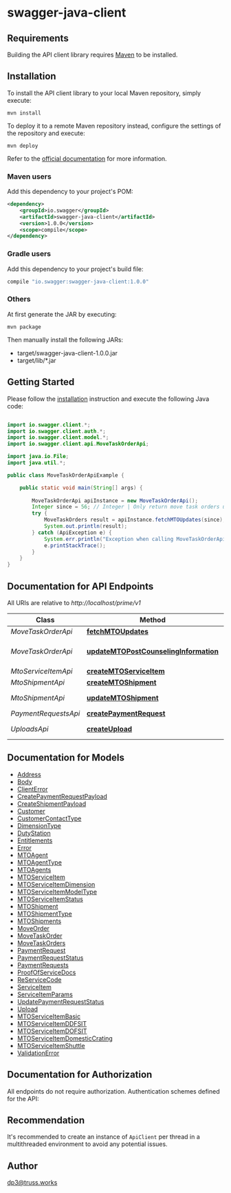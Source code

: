 # swagger-java-client

## Requirements

Building the API client library requires [Maven](https://maven.apache.org/) to be installed.

## Installation

To install the API client library to your local Maven repository, simply execute:

```shell
mvn install
```

To deploy it to a remote Maven repository instead, configure the settings of the repository and execute:

```shell
mvn deploy
```

Refer to the [official documentation](https://maven.apache.org/plugins/maven-deploy-plugin/usage.html) for more information.

### Maven users

Add this dependency to your project's POM:

```xml
<dependency>
    <groupId>io.swagger</groupId>
    <artifactId>swagger-java-client</artifactId>
    <version>1.0.0</version>
    <scope>compile</scope>
</dependency>
```

### Gradle users

Add this dependency to your project's build file:

```groovy
compile "io.swagger:swagger-java-client:1.0.0"
```

### Others

At first generate the JAR by executing:

    mvn package

Then manually install the following JARs:

* target/swagger-java-client-1.0.0.jar
* target/lib/*.jar

## Getting Started

Please follow the [installation](#installation) instruction and execute the following Java code:

```java

import io.swagger.client.*;
import io.swagger.client.auth.*;
import io.swagger.client.model.*;
import io.swagger.client.api.MoveTaskOrderApi;

import java.io.File;
import java.util.*;

public class MoveTaskOrderApiExample {

    public static void main(String[] args) {
        
        MoveTaskOrderApi apiInstance = new MoveTaskOrderApi();
        Integer since = 56; // Integer | Only return move task orders updated since this time.
        try {
            MoveTaskOrders result = apiInstance.fetchMTOUpdates(since);
            System.out.println(result);
        } catch (ApiException e) {
            System.err.println("Exception when calling MoveTaskOrderApi#fetchMTOUpdates");
            e.printStackTrace();
        }
    }
}

```

## Documentation for API Endpoints

All URIs are relative to *http://localhost/prime/v1*

Class | Method | HTTP request | Description
------------ | ------------- | ------------- | -------------
*MoveTaskOrderApi* | [**fetchMTOUpdates**](docs/MoveTaskOrderApi.md#fetchMTOUpdates) | **GET** /move-task-orders | fetchMTOUpdates
*MoveTaskOrderApi* | [**updateMTOPostCounselingInformation**](docs/MoveTaskOrderApi.md#updateMTOPostCounselingInformation) | **PATCH** /move-task-orders/{moveTaskOrderID}/post-counseling-info | updateMTOPostCounselingInformation
*MtoServiceItemApi* | [**createMTOServiceItem**](docs/MtoServiceItemApi.md#createMTOServiceItem) | **POST** /mto-service-items | createMTOServiceItem
*MtoShipmentApi* | [**createMTOShipment**](docs/MtoShipmentApi.md#createMTOShipment) | **POST** /mto-shipments | createMTOShipment
*MtoShipmentApi* | [**updateMTOShipment**](docs/MtoShipmentApi.md#updateMTOShipment) | **PUT** /mto-shipments/{mtoShipmentID} | updateMTOShipment
*PaymentRequestsApi* | [**createPaymentRequest**](docs/PaymentRequestsApi.md#createPaymentRequest) | **POST** /payment-requests | createPaymentRequest
*UploadsApi* | [**createUpload**](docs/UploadsApi.md#createUpload) | **POST** /payment-requests/{paymentRequestID}/uploads | createUpload


## Documentation for Models

 - [Address](docs/Address.md)
 - [Body](docs/Body.md)
 - [ClientError](docs/ClientError.md)
 - [CreatePaymentRequestPayload](docs/CreatePaymentRequestPayload.md)
 - [CreateShipmentPayload](docs/CreateShipmentPayload.md)
 - [Customer](docs/Customer.md)
 - [CustomerContactType](docs/CustomerContactType.md)
 - [DimensionType](docs/DimensionType.md)
 - [DutyStation](docs/DutyStation.md)
 - [Entitlements](docs/Entitlements.md)
 - [Error](docs/Error.md)
 - [MTOAgent](docs/MTOAgent.md)
 - [MTOAgentType](docs/MTOAgentType.md)
 - [MTOAgents](docs/MTOAgents.md)
 - [MTOServiceItem](docs/MTOServiceItem.md)
 - [MTOServiceItemDimension](docs/MTOServiceItemDimension.md)
 - [MTOServiceItemModelType](docs/MTOServiceItemModelType.md)
 - [MTOServiceItemStatus](docs/MTOServiceItemStatus.md)
 - [MTOShipment](docs/MTOShipment.md)
 - [MTOShipmentType](docs/MTOShipmentType.md)
 - [MTOShipments](docs/MTOShipments.md)
 - [MoveOrder](docs/MoveOrder.md)
 - [MoveTaskOrder](docs/MoveTaskOrder.md)
 - [MoveTaskOrders](docs/MoveTaskOrders.md)
 - [PaymentRequest](docs/PaymentRequest.md)
 - [PaymentRequestStatus](docs/PaymentRequestStatus.md)
 - [PaymentRequests](docs/PaymentRequests.md)
 - [ProofOfServiceDocs](docs/ProofOfServiceDocs.md)
 - [ReServiceCode](docs/ReServiceCode.md)
 - [ServiceItem](docs/ServiceItem.md)
 - [ServiceItemParams](docs/ServiceItemParams.md)
 - [UpdatePaymentRequestStatus](docs/UpdatePaymentRequestStatus.md)
 - [Upload](docs/Upload.md)
 - [MTOServiceItemBasic](docs/MTOServiceItemBasic.md)
 - [MTOServiceItemDDFSIT](docs/MTOServiceItemDDFSIT.md)
 - [MTOServiceItemDOFSIT](docs/MTOServiceItemDOFSIT.md)
 - [MTOServiceItemDomesticCrating](docs/MTOServiceItemDomesticCrating.md)
 - [MTOServiceItemShuttle](docs/MTOServiceItemShuttle.md)
 - [ValidationError](docs/ValidationError.md)


## Documentation for Authorization

All endpoints do not require authorization.
Authentication schemes defined for the API:

## Recommendation

It's recommended to create an instance of `ApiClient` per thread in a multithreaded environment to avoid any potential issues.

## Author

dp3@truss.works

